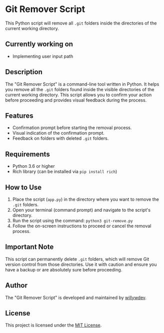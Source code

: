 # Git Remover Script

This Python script will remove all `.git` folders inside the directories of the current working directory.

## Currently working on

- Implementing user input path

## Description

The "Git Remover Script" is a command-line tool written in Python. It helps you remove all the `.git` folders found inside the visible directories of the current working directory. This script allows you to confirm your action before proceeding and provides visual feedback during the process.

## Features

- Confirmation prompt before starting the removal process.
- Visual indication of the confirmation prompt.
- Feedback on folders with deleted `.git` folders.

## Requirements

- Python 3.6 or higher
- Rich library (can be installed via `pip install rich`)

## How to Use

1. Place the script (`app.py`) in the directory where you want to remove the `.git` folders.
2. Open your terminal (command prompt) and navigate to the script's directory.
3. Run the script using the command:
   `python3 git-remove.py`
4. Follow the on-screen instructions to proceed or cancel the removal process.

## Important Note

This script can permanently delete `.git` folders, which will remove Git version control from those directories. Use it with caution and ensure you have a backup or are absolutely sure before proceeding.

## Author

The "Git Remover Script" is developed and maintained by [willywdev](https://github.com/willywdev).

## License

This project is licensed under the [MIT License](LICENSE).
